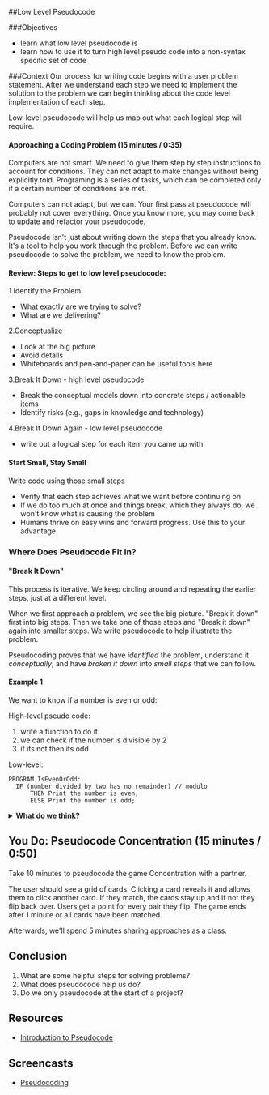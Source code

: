 
##Low Level Pseudocode

###Objectives
- learn what low level pseudocode is
- learn how to use it to turn high level pseudo code into a non-syntax specific set of code

###Context
Our process for writing code begins with a user problem statement. After we understand each step we need to implement the solution to the problem we can begin thinking about the code level implementation of each step.

Low-level pseudocode will help us map out what each logical step will require.

#### Approaching a Coding Problem (15 minutes / 0:35)

Computers are not smart. We need to give them step by step instructions to account for conditions. They can not adapt to make changes without being explicitly told. Programing is a series of tasks, which can be completed only if a certain number of conditions are met.

Computers can not adapt, but we can.  Your first pass at pseudocode will probably not cover everything.  Once you know more, you may come back to update and refactor your pseudocode.

Pseudocode isn't just about writing down the steps that you already know. It's a tool to help you work through the problem. Before we can write pseudocode to solve the problem, we need to know the problem.

#### Review: Steps to get to low level pseudocode:
1.Identify the Problem

- What exactly are we trying to solve?
- What are we delivering?

2.Conceptualize

- Look at the big picture
- Avoid details
- Whiteboards and pen-and-paper can be useful tools here

3.Break It Down - high level pseudocode

- Break the conceptual models down into concrete steps / actionable items
- Identify risks (e.g., gaps in knowledge and technology)

4.Break It Down Again - low level pseudocode

- write out a logical step for each item you came up with

#### Start Small, Stay Small

Write code using those small steps
- Verify that each step achieves what we want before continuing on
- If we do too much at once and things break, which they always do, we won't know what is causing the problem
- Humans thrive on easy wins and forward progress. Use this to your advantage.


### Where Does Pseudocode Fit In?

#### "Break It Down"

This process is iterative.  We keep circling around and repeating the earlier steps, just at a different level.

When we first approach a problem, we see the big picture. "Break it down" first into big steps. Then we take one of those steps and "Break it down" again into smaller steps. We write pseudocode to help illustrate the problem.

Pseudocoding proves that we have *identified* the problem, understand it *conceptually*, and have *broken it down* into *small steps* that we can follow.

#### Example 1
We want to know if a number is even or odd:

High-level pseudo code:
1. write a function to do it
2. we can check if the number is divisible by 2
3. if its not then its odd

Low-level:
```
PROGRAM IsEvenOrOdd:
  IF (number divided by two has no remainder) // modulo
      THEN Print the number is even;
      ELSE Print the number is odd;
```

<details>
  <summary><strong>What do we think?</strong></summary>

  > We started with a problem statement. We turned it into a number of steps we thought we might need to complete. The last pseudo code step is to map out which specific code steps are needed to accomplish the problem.

</details>


## You Do: Pseudocode Concentration (15 minutes / 0:50)

Take 10 minutes to pseudocode the game Concentration with a partner.

The user should see a grid of cards. Clicking a card reveals it and allows them
to click another card. If they match, the cards stay up and if not they flip
back over. Users get a point for every pair they flip. The game ends after 1
minute or all cards have been matched.

Afterwards, we'll spend 5 minutes sharing approaches as a class.



## Conclusion

1. What are some helpful steps for solving problems?
2. What does pseudocode help us do?
3. Do we only pseudocode at the start of a project?

## Resources

- [Introduction to Pseudocode](http://www.slideshare.net/DamianGordon1/pseudocode-10373156)

## Screencasts

- [Pseudocoding](https://www.youtube.com/playlist?list=PL-6bwUTtCRVTMUUSjqIYVXYyfZBzs8saD)
